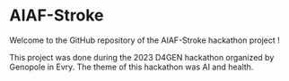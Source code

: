 # AIAF-Stroke

Welcome to the GitHub repository of the AIAF-Stroke hackathon project !

This project was done during the 2023 D4GEN hackathon organized by Genopole in Evry. The theme of this hackathon was AI and health.
